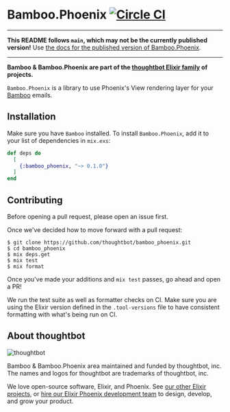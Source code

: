 # Bamboo.Phoenix [![Circle CI](https://circleci.com/gh/thoughtbot/bamboo_phoenix/tree/master.svg?style=svg)](https://circleci.com/gh/thoughtbot/bamboo_phoenix/tree/master)

---

**This README follows `main`, which may not be the currently published
version!** Use [the docs for the published version of
Bamboo.Phoenix](https://hexdocs.pm/bamboo_phoenix).

---

**Bamboo & Bamboo.Phoenix are part of the [thoughtbot Elixir family][elixir-phoenix] of projects.**

`Bamboo.Phoenix` is a library to use Phoenix's View rendering layer for your
[Bamboo] emails.

[Bamboo]: https://github.com/thoughtbot/bamboo

## Installation

Make sure you have `Bamboo` installed. To install `Bamboo.Phoenix`, add it to
your list of dependencies in `mix.exs`:

```elixir
def deps do
  [
    {:bamboo_phoenix, "~> 0.1.0"}
  ]
end
```

## Contributing

Before opening a pull request, please open an issue first.

Once we've decided how to move forward with a pull request:

    $ git clone https://github.com/thoughtbot/bamboo_phoenix.git
    $ cd bamboo_phoenix
    $ mix deps.get
    $ mix test
    $ mix format

Once you've made your additions and `mix test` passes, go ahead and open a PR!

We run the test suite as well as formatter checks on CI. Make sure you are using
the Elixir version defined in the `.tool-versions` file to have consistent
formatting with what's being run on CI.

## About thoughtbot

![thoughtbot](http://presskit.thoughtbot.com/images/thoughtbot-logo-for-readmes.svg)

Bamboo & Bamboo.Phoenix area maintained and funded by thoughtbot, inc.
The names and logos for thoughtbot are trademarks of thoughtbot, inc.

We love open-source software, Elixir, and Phoenix. See [our other Elixir
projects][elixir-phoenix], or [hire our Elixir Phoenix development team][hire]
to design, develop, and grow your product.

[elixir-phoenix]: https://thoughtbot.com/services/elixir-phoenix?utm_source=github
[hire]: https://thoughtbot.com?utm_source=github

[elixir-phoenix]: https://thoughtbot.com/services/elixir-phoenix?utm_source=github
